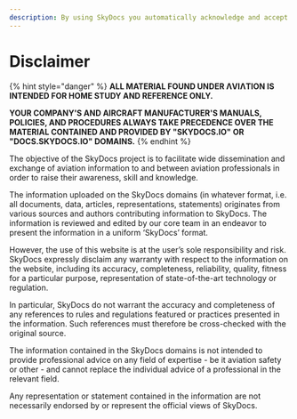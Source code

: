 ```yaml
---
description: By using SkyDocs you automatically acknowledge and accept the below.
---
```


# Disclaimer

{% hint style="danger" %}
**ALL MATERIAL FOUND UNDER ΛVIΛTION IS INTENDED FOR HOME STUDY AND REFERENCE ONLY.**

**YOUR COMPANY'S AND AIRCRAFT MANUFACTURER'S MANUALS, POLICIES, AND PROCEDURES ALWAYS TAKE PRECEDENCE OVER THE MATERIAL CONTAINED AND PROVIDED BY "SKYDOCS.IO" OR "DOCS.SKYDOCS.IO" DOMAINS.**
{% endhint %}

The objective of the SkyDocs project is to facilitate wide dissemination and exchange of aviation information to and between aviation professionals in order to raise their awareness, skill and knowledge.

The information uploaded on the SkyDocs domains (in whatever format, i.e. all documents, data, articles, representations, statements) originates from various sources and authors contributing information to SkyDocs. The information is reviewed and edited by our core team in an endeavor to present the information in a uniform ‘SkyDocs’ format.

However, the use of this website is at the user’s sole responsibility and risk. SkyDocs expressly disclaim any warranty with respect to the information on the website, including its accuracy, completeness, reliability, quality, fitness for a particular purpose, representation of state-of-the-art technology or regulation.

In particular, SkyDocs do not warrant the accuracy and completeness of any references to rules and regulations featured or practices presented in the information. Such references must therefore be cross-checked with the original source.

The information contained in the SkyDocs domains is not intended to provide professional advice on any field of expertise - be it aviation safety or other - and cannot replace the individual advice of a professional in the relevant field.

Any representation or statement contained in the information are not necessarily endorsed by or represent the official views of SkyDocs.
